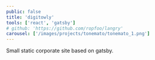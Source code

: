 ```yaml
---
public: false
title: 'digitowly'
tools: ['react', 'gatsby']
# github: 'https://github.com/ropfoo/langry'
carousel: ['/images/projects/tonemato/tonemato_1.png']
---
```


Small static corporate site based on gatsby.
